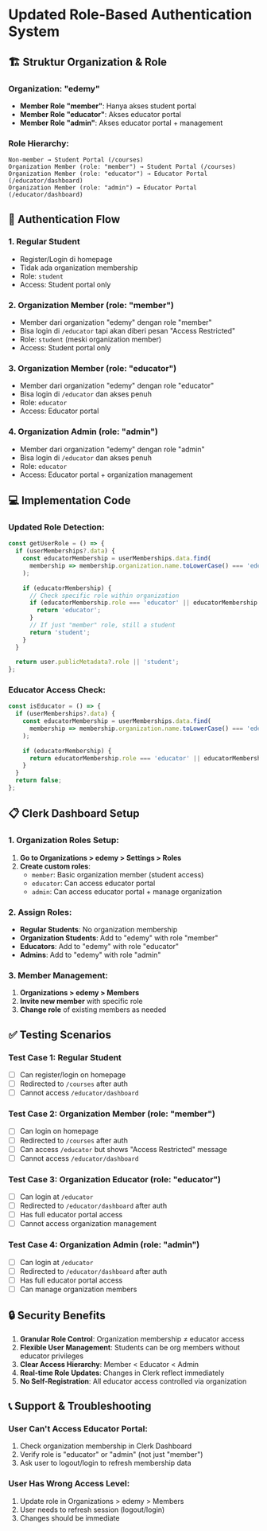 # Updated Role-Based Authentication System

## 🏗️ Struktur Organization & Role

### Organization: "edemy"
- **Member Role "member"**: Hanya akses student portal
- **Member Role "educator"**: Akses educator portal  
- **Member Role "admin"**: Akses educator portal + management

### Role Hierarchy:
```
Non-member → Student Portal (/courses)
Organization Member (role: "member") → Student Portal (/courses) 
Organization Member (role: "educator") → Educator Portal (/educator/dashboard)
Organization Member (role: "admin") → Educator Portal (/educator/dashboard)
```

## 🔄 Authentication Flow

### 1. **Regular Student**
- Register/Login di homepage
- Tidak ada organization membership
- Role: `student`
- Access: Student portal only

### 2. **Organization Member (role: "member")**
- Member dari organization "edemy" dengan role "member"
- Bisa login di `/educator` tapi akan diberi pesan "Access Restricted"
- Role: `student` (meski organization member)
- Access: Student portal only

### 3. **Organization Member (role: "educator")**
- Member dari organization "edemy" dengan role "educator"
- Bisa login di `/educator` dan akses penuh
- Role: `educator`
- Access: Educator portal

### 4. **Organization Admin (role: "admin")**
- Member dari organization "edemy" dengan role "admin"
- Bisa login di `/educator` dan akses penuh
- Role: `educator`
- Access: Educator portal + organization management

## 💻 Implementation Code

### Updated Role Detection:
```javascript
const getUserRole = () => {
  if (userMemberships?.data) {
    const educatorMembership = userMemberships.data.find(
      membership => membership.organization.name.toLowerCase() === 'edemy'
    );
    
    if (educatorMembership) {
      // Check specific role within organization
      if (educatorMembership.role === 'educator' || educatorMembership.role === 'admin') {
        return 'educator';
      }
      // If just "member" role, still a student
      return 'student';
    }
  }
  
  return user.publicMetadata?.role || 'student';
};
```

### Educator Access Check:
```javascript
const isEducator = () => {
  if (userMemberships?.data) {
    const educatorMembership = userMemberships.data.find(
      membership => membership.organization.name.toLowerCase() === 'edemy'
    );
    
    if (educatorMembership) {
      return educatorMembership.role === 'educator' || educatorMembership.role === 'admin';
    }
  }
  return false;
};
```

## 📋 Clerk Dashboard Setup

### 1. Organization Roles Setup:
1. **Go to Organizations > edemy > Settings > Roles**
2. **Create custom roles**:
   - `member`: Basic organization member (student access)
   - `educator`: Can access educator portal
   - `admin`: Can access educator portal + manage organization

### 2. Assign Roles:
- **Regular Students**: No organization membership
- **Organization Students**: Add to "edemy" with role "member"
- **Educators**: Add to "edemy" with role "educator"
- **Admins**: Add to "edemy" with role "admin"

### 3. Member Management:
1. **Organizations > edemy > Members**
2. **Invite new member** with specific role
3. **Change role** of existing members as needed

## ✅ Testing Scenarios

### Test Case 1: Regular Student
- [ ] Can register/login on homepage
- [ ] Redirected to `/courses` after auth
- [ ] Cannot access `/educator/dashboard`

### Test Case 2: Organization Member (role: "member")
- [ ] Can login on homepage
- [ ] Redirected to `/courses` after auth
- [ ] Can access `/educator` but shows "Access Restricted" message
- [ ] Cannot access `/educator/dashboard`

### Test Case 3: Organization Educator (role: "educator")
- [ ] Can login at `/educator`
- [ ] Redirected to `/educator/dashboard` after auth
- [ ] Has full educator portal access
- [ ] Cannot access organization management

### Test Case 4: Organization Admin (role: "admin")  
- [ ] Can login at `/educator`
- [ ] Redirected to `/educator/dashboard` after auth
- [ ] Has full educator portal access
- [ ] Can manage organization members

## 🔒 Security Benefits

1. **Granular Role Control**: Organization membership ≠ educator access
2. **Flexible User Management**: Students can be org members without educator privileges
3. **Clear Access Hierarchy**: Member < Educator < Admin
4. **Real-time Role Updates**: Changes in Clerk reflect immediately
5. **No Self-Registration**: All educator access controlled via organization

## 📞 Support & Troubleshooting

### User Can't Access Educator Portal:
1. Check organization membership in Clerk Dashboard
2. Verify role is "educator" or "admin" (not just "member")
3. Ask user to logout/login to refresh membership data

### User Has Wrong Access Level:
1. Update role in Organizations > edemy > Members
2. User needs to refresh session (logout/login)
3. Changes should be immediate
